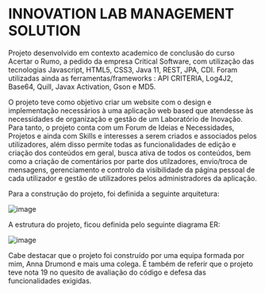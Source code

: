 # INNOVATION LAB MANAGEMENT SOLUTION

Projeto desenvolvido em contexto academico de conclusão do curso Acertar o Rumo, a pedido da empresa Critical Software, com utilização das tecnologias Javascript, HTML5, CSS3, Java 11, REST, JPA,  CDI. Foram utilizadas ainda as ferramentas/frameworks : API CRITERIA, Log4J2, Base64, Quill, Javax Activation, Gson e MD5.

O projeto teve como objetivo criar um website com o design e implementação necessários à uma aplicação web based que atendesse às necessidades de organização e gestão de um Laboratório de Inovação. Para tanto, o projeto conta com um Forum de Ideias e Necessidades, Projetos e ainda com Skills e interesses a serem criados e associados pelos utilizadores, além disso permite todas as funcionalidades de edição e criação dos conteúdos em geral, busca ativa de todos os conteúdos, bem como a criação de comentários por parte dos utilzadores, envio/troca de mensagens, gerenciamento e controlo da visibilidade da página pessoal de cada utilizador e gestão de utilizadores pelos administradores da aplicação.

Para a construção do projeto, foi definida a seguinte arquitetura:

![image](https://user-images.githubusercontent.com/83426489/180978813-981d300f-759e-4315-8a41-42407d763e62.png)

A estrutura do projeto, ficou definida pelo seguinte diagrama ER:

![image](https://user-images.githubusercontent.com/83426489/180978799-98df847a-d757-4d21-82e4-768fbd8b66d1.png)

Cabe destacar que o projeto foi construído por uma equipa formada por mim, Anna Drumond e mais uma colega. É também de referir que o projeto teve nota 19 no quesito de avaliação do código e defesa das funcionalidades exigidas.
